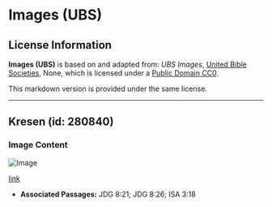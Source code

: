 # Images (UBS)

## License Information

**Images (UBS)** is based on and adapted from: _UBS Images_, [United Bible Societies](https://unitedbiblesocieties.org/), None, which is licensed under a [Public Domain CC0](https://creativecommons.org/public-domain/cc0/).

This markdown version is provided under the same license.



--------------------------------

## Kresen (id: 280840)

### Image Content

![Image](https://cdn.aquifer.bible/aquifer-content/resources/Media/WEB-0161_crescent.jpg)

[link](https://cdn.aquifer.bible/aquifer-content/resources/Media/WEB-0161_crescent.jpg)

* **Associated Passages:** JDG 8:21; JDG 8:26; ISA 3:18

